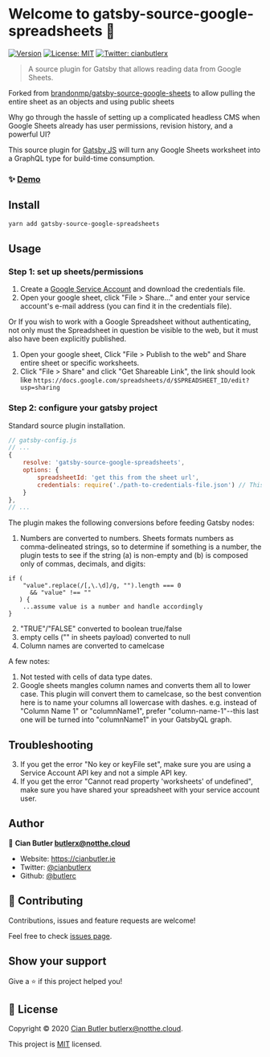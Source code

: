 # Welcome to gatsby-source-google-spreadsheets 👋

[![Version](https://img.shields.io/npm/v/gatsby-source-google-spreadsheets.svg)](https://www.npmjs.com/package/gatsby-source-google-spreadsheets)
[![License: MIT](https://img.shields.io/badge/License-MIT-yellow.svg)](https://github.com/butlerx/gatsby-source-google-spreadsheets/blob/master/LICENSE)
[![Twitter: cianbutlerx](https://img.shields.io/twitter/follow/cianbutlerx.svg?style=social)](https://twitter.com/cianbutlerx)

> A source plugin for Gatsby that allows reading data from Google Sheets.

Forked from
[brandonmp/gatsby-source-google-sheets](https://github.com/brandonmp/gatsby-source-google-sheets)
to allow pulling the entire sheet as an objects and using public sheets

Why go through the hassle of setting up a complicated headless CMS when Google
Sheets already has user permissions, revision history, and a powerful UI?

This source plugin for [Gatsby JS](https://github.com/gatsbyjs/gatsby) will turn
any Google Sheets worksheet into a GraphQL type for build-time consumption.

### ✨ [Demo](https://beer.notthe.cloud)

## Install

```sh
yarn add gatsby-source-google-spreadsheets
```

## Usage

### Step 1: set up sheets/permissions

1. Create a
   [Google Service Account](https://developers.google.com/identity/protocols/OAuth2ServiceAccount#creatinganaccount)
   and download the credentials file.
1. Open your google sheet, click "File > Share..." and enter your service
   account's e-mail address (you can find it in the credentials file).

Or If you wish to work with a Google Spreadsheet without authenticating, not
only must the Spreadsheet in question be visible to the web, but it must also
have been explicitly published.

1. Open your google sheet, Click "File > Publish to the web" and Share entire
   sheet or specific worksheets.
1. Click "File > Share" and click "Get Shareable Link", the link should look
   like
   `https://docs.google.com/spreadsheets/d/$SPREADSHEET_ID/edit?usp=sharing`

### Step 2: configure your gatsby project

Standard source plugin installation.

```js
// gatsby-config.js
// ...
{
    resolve: 'gatsby-source-google-spreadsheets',
    options: {
        spreadsheetId: 'get this from the sheet url',
        credentials: require('./path-to-credentials-file.json') // This is only needed if you are not using published sheets
    }
},
// ...
```

The plugin makes the following conversions before feeding Gatsby nodes:

1. Numbers are converted to numbers. Sheets formats numbers as comma-delineated
   strings, so to determine if something is a number, the plugin tests to see if
   the string (a) is non-empty and (b) is composed only of commas, decimals, and
   digits:

```
if (
    "value".replace(/[,\.\d]/g, "").length === 0
      && "value" !== ""
   ) {
    ...assume value is a number and handle accordingly
}
```

2. "TRUE"/"FALSE" converted to boolean true/false
3. empty cells ("" in sheets payload) converted to null
4. Column names are converted to camelcase

A few notes:

1. Not tested with cells of data type dates.
2. Google sheets mangles column names and converts them all to lower case. This
   plugin will convert them to camelcase, so the best convention here is to name
   your columns all lowercase with dashes. e.g. instead of "Column Name 1" or
   "columnName1", prefer "column-name-1"--this last one will be turned into
   "columnName1" in your GatsbyQL graph.

## Troubleshooting

3. If you get the error "No key or keyFile set", make sure you are using a
   Service Account API key and not a simple API key.
4. If you get the error "Cannot read property 'worksheets' of undefined", make
   sure you have shared your spreadsheet with your service account user.

## Author

👤 **Cian Butler <butlerx@notthe.cloud>**

- Website: https://cianbutler.ie
- Twitter: [@cianbutlerx](https://twitter.com/cianbutlerx)
- Github: [@butlerc](https://github.com/butlerc)

## 🤝 Contributing

Contributions, issues and feature requests are welcome!

Feel free to check
[issues page](https://github.com/butlerx/gatsby-source-google-spreadsheets/issues?q=is%3Aissue+is%3Aopen+sort%3Aupdated-desc).

## Show your support

Give a ⭐️ if this project helped you!

## 📝 License

Copyright © 2020
[Cian Butler <butlerx@notthe.cloud>](https://github.com/butlerc).

This project is
[MIT](https://github.com/butlerx/gatsby-source-google-spreadsheets/blob/master/LICENSE)
licensed.
